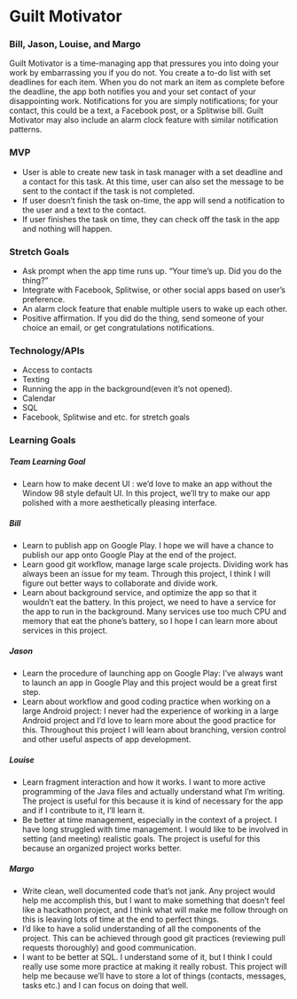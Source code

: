 # Guilt Motivator
### Bill, Jason, Louise, and Margo

Guilt Motivator is a time-managing app that pressures you into doing your work by embarrassing you if you do not. You create a to-do list with set deadlines for each item. When you do not mark an item as complete before the deadline, the app both notifies you and your set contact of your disappointing work. Notifications for you are simply notifications; for your contact, this could be a text, a Facebook post, or a Splitwise bill. Guilt Motivator may also include an alarm clock feature with similar notification patterns.

### MVP
* User is able to create new task in task manager with a set deadline and a contact for this task. At this time, user can also set the message to be sent to the contact if the task is not completed.
* If user doesn’t finish the task on-time, the app will send a notification to the user and a text to the contact.  
* If user finishes the task on time, they can check off the task in the app and nothing will happen.

### Stretch Goals
* Ask prompt when the app time runs up. “Your time’s up. Did you do the thing?”
* Integrate with Facebook, Splitwise, or other social apps based on user’s preference.
* An alarm clock feature that enable multiple users to wake up each other.
* Positive affirmation. If you did do the thing, send someone of your choice an email, or get congratulations notifications.

### Technology/APIs
* Access to contacts
* Texting
* Running the app in the background(even it’s not opened).
* Calendar
* SQL
* Facebook, Splitwise and etc. for stretch goals

### Learning Goals

##### Team Learning Goal
* Learn how to make decent UI : we’d love to make an app without the Window 98 style default UI. In this project, we’ll try to make our app polished with a more aesthetically pleasing interface.

##### Bill
* Learn to publish app on Google Play. I hope we will have a chance to publish our app onto Google Play at the end of the project.
* Learn good git workflow, manage large scale projects. Dividing work has always been an issue for my team. Through this project, I think I will figure out better ways to collaborate and divide work.
* Learn about background service, and optimize the app so that it wouldn’t eat the battery. In this project, we need to have a service for the app to run in the background. Many services use too much CPU and memory that eat the phone’s battery, so I hope I can learn more about services in this project.

##### Jason
* Learn the procedure of launching app on Google Play: I’ve always want to launch an app in Google Play and this project would be a great first step.
* Learn about workflow and good coding practice when working on a large Android project: I never had the experience of working in a large Android project and I’d love to learn more about the good practice for this. Throughout this project I will learn about branching, version control and other useful aspects of app development.

##### Louise
* Learn fragment interaction and how it works. I want to more active programming of the Java files and actually understand what I’m writing. The project is useful for this because it is kind of necessary for the app and if I contribute to it, I’ll learn it.
* Be better at time management, especially in the context of a project. I have long struggled with time management. I would like to be involved in setting (and meeting) realistic goals. The project is useful for this because an organized project works better.

##### Margo
* Write clean, well documented code that’s not jank. Any project would help me accomplish this, but I want to make something that doesn’t feel like a hackathon project, and I think what will make me follow through on this is leaving lots of time at the end to perfect things.
* I’d like to have a solid understanding of all the components of the project. This can be achieved through good git practices (reviewing pull requests thoroughly) and good communication.
* I want to be better at SQL. I understand some of it, but I think I could really use some more practice at making it really robust. This project will help me because we’ll have to store a lot of things (contacts, messages, tasks etc.) and I can focus on doing that well.
